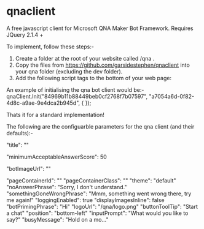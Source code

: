 # qnaclient
A free javascript client for Microsoft QNA Maker Bot Framework.
Requires JQuery 2.1.4 +

To implement, follow these steps:-

1. Create a folder at the root of your website called /qna .
2. Copy the files from https://github.com/garsidestephen/qnaclient into your qna folder (excluding the dev folder).
3. Add the following script tags to the bottom of your web page:

<script src="/qna/qna.min.js"></script>
<script>
    qnaClient.Init("Your QNA ocpApimSubscriptionKey", "Your QNA urlKey", { });
</script>

An example of initialising the qna bot client would be:-
qnaClient.Init("84969b11b88449beb0cf2768f7b07597", "a7054a6d-0f82-4d8c-a9ae-9e4dca2b945d", { });

Thats it for a standard implementation!

The following are the configuarble parameters for the qna client (and their defaults):-

"title": ""

"minimumAcceptableAnswerScore": 50

"botImageUrl": ""

"pageContainerId": ""
"pageContainerClass": ""
"theme": "default"
"noAnswerPhrase": "Sorry, I don't understand."
"somethingGoneWrongPhrase": "Mmm, something went wrong there, try me again!"
"loggingEnabled": true
"displayImagesInline": false
"botPrimingPhrase": "Hi"
"logoUrl": "/qna/logo.png"
"buttonToolTip": "Start a chat"
"position": "bottom-left"
"inputPrompt": "What would you like to say?"
"busyMessage": "Hold on a mo..." 
